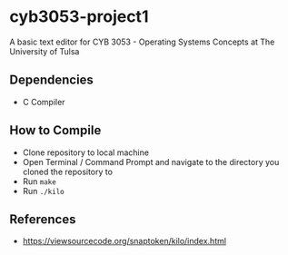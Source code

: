# cyb3053-project1
A basic text editor for CYB 3053 - Operating Systems Concepts at The University of Tulsa

## Dependencies
- C Compiler

## How to Compile
- Clone repository to local machine
- Open Terminal / Command Prompt and navigate to the directory you cloned the repository to
- Run `make`
- Run `./kilo`

## References
- https://viewsourcecode.org/snaptoken/kilo/index.html
